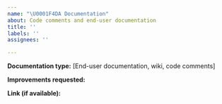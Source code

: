 ```yaml
---
name: "\U0001F4DA Documentation"
about: Code comments and end-user documentation
title: ''
labels: ''
assignees: ''

---
```


**Documentation type:** [End-user documentation, wiki, code comments]

**Improvements requested:**

**Link (if available):**
